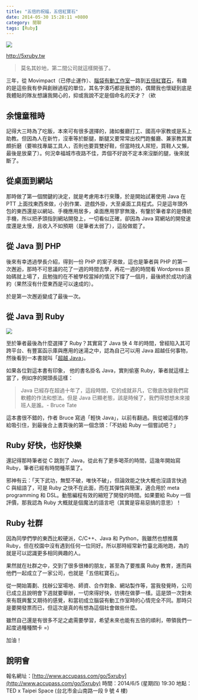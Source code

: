 ```yaml
---
title: "五倍的祝福，五倍紅寶石"
date: 2014-05-30 15:28:11 +0800
category: 閒聊
tags: [Ruby]
---
```


![](/images/5xruby_logo.png)

http://5xruby.tw

> 莫名其妙地，第二間公司就這樣開張了。

三年，從 Movimpact（已停止運作）、[腦袋有動工作室](http://brainana.com)一路到[五倍紅寶石](http://5xruby.tw)，有趣的是這些我有參與創辦過程的單位，其名字湊巧都是我想的，偶爾我也懷疑到底是我體貼的隊友想讓我開心的，抑或我說不定是個命名的天才？（欸

## 余憶童稚時

記得大三時為了吃飯，本來可有很多選擇的，諸如餐廳打工、國高中家教或是系上助教。但因為人在新竹，沒車等於斷腿，斷腿又要常常出校門跑餐廳、兼家教其實頗折磨（要嘛找專屬工具人，否則也要買雙好鞋，但當時找人屌短，買鞋人又懶，最後是放棄了）。何況幸福城市夜路不佳，弄個不好說不定本來沒斷的腿，後來就斷了。

## 從桌面到網站

那時做了第一個關鍵的決定，就是考慮用本行來賺，於是開始試著使用 Java 在 PTT 上面找東西來做，小到作業、遊戲外掛，大至桌面工具程式。只是這年頭外包的東西還是以網站、手機應用居多，桌面應用寥寥無幾，有鑒於筆者拿的是傳統手機，所以把矛頭指到網站開發上，一切看似正確，卻因為 Java 寫網站的開發速度還是太慢，且收入不如預期（是筆者太弱了），這般做罷了。

## 從 Java 到 PHP

後來有幸透過學長介紹，得到一份 PHP 的案子來做，這也是筆者與 PHP 的第一次邂逅，那時不可思議的花了一週的時間去學，再花一週的時間看 Wordpress 原始碼就上場了，且勉強的在不被學校當掉的情況下撐了一個月，最後終於成功的違約（果然沒有什麼東西是可以速成的）。

於是第一次邂逅變成了最後一次。

## 從 Java 到 Ruby

![](/images/beyond_java.gif)

至於筆者最後為什麼選擇了 Ruby？其實寫了 Java 快 4 年的時間，曾經陷入其可跨平台、有豐富函示庫與應用的迷湯之中，認為自己可以用 Java 超越任何事物，然後看到一本書就叫「[超越 Java](http://shop.oreilly.com/product/9780596100940.do)」。

如果各位對這本書有印象，
他的書名掛名 Java，實則偷塞 Ruby，筆者就這樣上當了，例如序的開頭長這樣：

> Java 已經存在超過十年了，這段時間，它的成就非凡，它徹底改變我們寫軟體的作法和想法。但是 Java 已顯老態，該是時候了，我們得想想未來接班人是誰。- Bruce Tate

這本書很不錯的，作者 Bruce 寫過「輕快 Java」，以前有翻過。我從被這樣的序給吸引住，到最後合上書頁後的第一個念頭：「不妨給 Ruby 一個嘗試吧？」

## Ruby 好快，也好快樂

還記得那時筆者從 C 跳到了 Java，從此有了更多喝茶的時間，這幾年開始寫 Ruby，筆者已經有時間種茶葉了。

邪神有云：「天下武功，無堅不破，唯快不破」，但論效能之快大概也沒語言快過 C 與組語了，可是 Ruby 之快不在此面，而在其彈性與簡潔，適合用於 meta programming 和 DSL。動態編程有效的縮短了開發的時間。如果要給 Ruby 一個評價，那我認為 Ruby 大概就是個魔法的語言吧（其實是容易惡搞的意思）！

## Ruby 社群

因為同學們學的東西比較硬派，C/C++、Java 和 Python，我雖然也想推廣 Ruby，但在校園中沒有遇到任何一位同好。所以那時經常新竹臺北兩地跑，為的就是可以認識更多相同興趣的人。

果然就在社群之中，交到了很多很棒的朋友，甚至為了要推廣 Ruby 教育，進而與他們一起成立了一家公司，也就是「五倍紅寶石」。

從一開始籌劃、找辦公室場地、師資、合作對象、網站製作等，當我發覺時，公司已成立且說明會下週就要舉辦，一切來得好快，彷彿在做夢一樣。這是頭一次對未來有既興奮又期待的感覺，和當初成立腦袋有動工作室時的心情完全不同。那時只是要開發票而已，但這次是真的有想為這個社會做些什麼。

雖然自己還是有很多不足之處需要學習，希望未來也能有五倍的順利，帶領我們一起度過種種關卡 =)

加油！

## 說明會

報名網址：[http://www.accupass.com/go/5xruby](http://www.accupass.com/go/5xruby)
時間：2014/6/5 (星期四) 19:30
地點：TED x Taipei Space (台北市金山南路一段 9 號 4 樓)